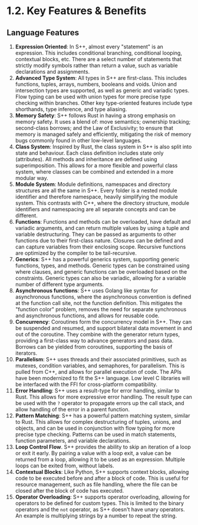 # 1.2. Key Features &amp; Benefits

<primary-label ref="header-label"/>

<secondary-label ref="doc-wip"/>

## Language Features

1. **Expression Oriented**: In S++, almost every "statement" is an expression. This includes conditional branching,
   conditional looping, contextual blocks, etc. There are a select number of statements that strictly modify symbols
   rather than return a value, such as variable declarations and assignments.
2. **Advanced Type System**: All types in S++ are first-class. This includes functions, tuples, arrays, numbers,
   booleans and voids. Union and intersection types are supported, as well as generic and variadic types. Flow typing
   can be used with union types for more precise type checking within branches. Other key type-oriented features include
   type shorthands, type inference, and type aliasing.
3. **Memory Safety**: S++ follows Rust in having a strong emphasis on memory safety. It uses a blend of: move semantics;
   ownership tracking; second-class borrows; and the Law of Exclusivity; to ensure that memory is managed safely and
   efficiently, mitigating the risk of memory bugs commonly found in other low-level languages.
4. **Class System**: Inspired by Rust, the class system in S++ is also split into state and behaviour. Each class
   definition includes state only (attributes). All methods and inheritance are defined using superimposition. This
   allows for a more flexible and powerful class system, where classes can be combined and extended in a more modular
   way.
5. **Module System**: Module definitions, namespaces and directory structures are all the same in S++. Every folder is a
   nested module identifier and therefore namespace, heavily simplifying the module system. This contrasts with C++,
   where the directory structure, module identifiers and namespacing are all separate concepts and can be different.
6. **Functions**: Functions and methods can be overloaded, have default and variadic arguments, and can return multiple
   values by using a tuple and variable destructuring. They can be passed as arguments to other functions due to their
   first-class nature. Closures can be defined and can capture variables from their enclosing scope. Recursive functions
   are optimized by the compiler to be tail-recursive.
7. **Generics**: S++ has a powerful generics system, supporting generic functions, types, and methods. Generic types can
   be constrained using where clauses, and generic functions can be overloaded based on the constraints. Generic types
   can also be variadic, allowing for a variable number of different type arguments.
8. **Asynchronous functions**: S++ uses Golang like syntax for asynchronous functions, where the asynchronous convention
   is defined at the function call site, not the function definition. This mitigates the "function color" problem,
   removes the need for separate synchronous and asynchronous functions, and allows for reusable code.
9. **Concurrency**: Coroutines form the concurrency model in S++. They can be suspended and resumed, and support
   bilateral data movement in and out of the coroutine. They combine with the generator return types, providing a
   first-class way to advance generators and pass data. Borrows can be yielded from coroutines, supporting the basis of
   iterators.
10. **Parallelism**: S++ uses threads and their associated primitives, such as mutexes, condition variables, and
    semaphores, for parallelism. This is pulled from C++, and allows for parallel execution of code. The APIs have been
    modernized to fit the S++ language. Low level C libraries will be interfaced with the FFI for cross-platform
    compatibility.
11. **Error Handling**: S++ uses a result-type for error handling, similar to Rust. This allows for more expressive
    error handling. The result type can be used with the `?` operator to propagate errors up the call stack, and allow
    handling of the error in a parent function.
12. **Pattern Matching**: S++ has a powerful pattern matching system, similar to Rust. This allows for complex
    destructuring of tuples, unions, and objects, and can be used in conjunction with flow typing for more precise type
    checking. Patterns can be used in match statements, function parameters, and variable declarations.
13. **Loop Control Flow**. S++ provides the ability to skip an iteration of a loop or exit it early. By pairing a value
    with a loop exit, a value can be returned from a loop, allowing it to be used as an expression. Multiple loops can
    be exited from, without labels.
14. **Contextual Blocks**: Like Python, S++ supports context blocks, allowing code to be executed before and after a
    block of code. This is useful for resource management, such as file handling, where the file can be closed after the
    block of code has executed.
15. **Operator Overloading**: S++ supports operator overloading, allowing for operators to be defined for custom types.
    This is limited to the binary operators and the `not` operator, as S++ doesn't have unary operators. An example is
    multiplying strings by a number to repeat the string.
